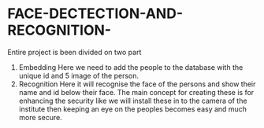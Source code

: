 # FACE-DECTECTION-AND-RECOGNITION-
Entire project is been divided on two part 
1) Embedding Here we need to add the people to the database with the unique id and 5 image of the person.
2) Recognition Here it will recognise the face of the persons and show their name and id below their face.
The main concept for creating these is for enhancing the security like we will install these in to the camera of the institute then keeping an eye on the peoples becomes easy and much more secure.  
